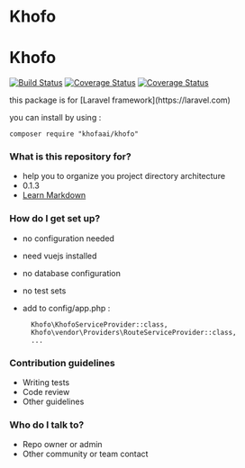 # Khofo #
<p align="center">
	<h1>Khofo</h1>
  	<a target="_blank" href="https://packagist.org/packages/khofaai/khofo"><img src="https://img.shields.io/badge/khofo-dev(beta)-orange.svg" alt="Build Status"></a>
  	<a target="_blank" href="https://packagist.org/packages/khofaai/khofo"><img src="https://img.shields.io/badge/composer-v0.1.3-orange.svg" alt="Coverage Status"></a>
  	<a target="_blank" href="https://packagist.org/packages/khofaai/khofo"><img src="https://img.shields.io/badge/licence-mit-green.svg" alt="Coverage Status"></a>
  	<br>
</p>
this package is for [Laravel framework](https://laravel.com)

you can install by using :

	composer require "khofaai/khofo"

### What is this repository for? ###

* help you to organize you project directory architecture
* 0.1.3
* [Learn Markdown](https://bitbucket.org/tutorials/markdowndemo)

### How do I get set up? ###

* no configuration needed
* need vuejs installed
* no database configuration
* no test sets
* add to config/app.php :

        Khofo\KhofoServiceProvider::class,
        Khofo\vendor\Providers\RouteServiceProvider::class,
        ...

### Contribution guidelines ###

* Writing tests
* Code review
* Other guidelines

### Who do I talk to? ###

* Repo owner or admin
* Other community or team contact